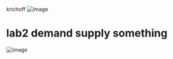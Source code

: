 krichoff
![image](https://github.com/raseekshrestha/snm/assets/82634463/c24d5a64-7a3a-4745-af5b-f5f9656cd713)



# lab2 demand supply something
![image](https://github.com/raseekshrestha/snm/assets/82634463/eeb020df-cc84-4fbb-b627-9739e6317670)
